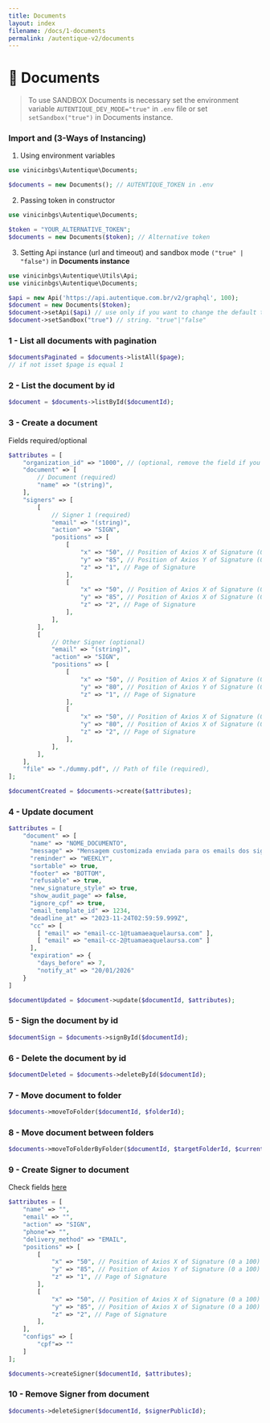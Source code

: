 ```yaml
---
title: Documents
layout: index
filename: /docs/1-documents
permalink: /autentique-v2/documents
---
```


# 📄 Documents

> To use SANDBOX Documents is necessary set the environment variable `AUTENTIQUE_DEV_MODE="true"` in `.env` file or set `setSandbox("true")` in Documents instance.

### Import and (3-Ways of Instancing)

1) Using environment variables
```php
use vinicinbgs\Autentique\Documents;

$documents = new Documents(); // AUTENTIQUE_TOKEN in .env
```

2) Passing token in constructor

```php
use vinicinbgs\Autentique\Documents;

$token = "YOUR_ALTERNATIVE_TOKEN";
$documents = new Documents($token); // Alternative token
```

3) Setting Api instance (url and timeout) and sandbox mode `("true" | "false")` in **Documents instance**

```php
use vinicinbgs\Autentique\Utils\Api;
use vinicinbgs\Autentique\Documents;

$api = new Api('https://api.autentique.com.br/v2/graphql', 100);
$document = new Documents($token);
$document->setApi($api) // use only if you want to change the default timeout 60 seconds
$document->setSandbox("true") // string. "true"|"false"
```

### 1 - List all documents with pagination

```php
$documentsPaginated = $documents->listAll($page);
// if not isset $page is equal 1
```

### 2 - List the document by id

```php
$document = $documents->listById($documentId);
```

### 3 - Create a document

Fields required/optional

```php
$attributes = [
    "organization_id" => "1000", // (optional, remove the field if you not using)
    "document" => [
        // Document (required)
        "name" => "(string)",
    ],
    "signers" => [
        [
            // Signer 1 (required)
            "email" => "(string)",
            "action" => "SIGN",
            "positions" => [
                [
                    "x" => "50", // Position of Axios X of Signature (0 a 100)
                    "y" => "85", // Position of Axios Y of Signature (0 a 100)
                    "z" => "1", // Page of Signature
                ],
                [
                    "x" => "50", // Position of Axios X of Signature (0 a 100)
                    "y" => "85", // Position of Axios X of Signature (0 a 100)
                    "z" => "2", // Page of Signature
                ],
            ],
        ],
        [
            // Other Signer (optional)
            "email" => "(string)",
            "action" => "SIGN",
            "positions" => [
                [
                    "x" => "50", // Position of Axios X of Signature (0 a 100)
                    "y" => "80", // Position of Axios Y of Signature (0 a 100)
                    "z" => "1", // Page of Signature
                ],
                [
                    "x" => "50", // Position of Axios X of Signature (0 a 100)
                    "y" => "80", // Position of Axios X of Signature (0 a 100)
                    "z" => "2", // Page of Signature
                ],
            ],
        ],
    ],
    "file" => "./dummy.pdf", // Path of file (required),
];

$documentCreated = $documents->create($attributes);
```

### 4 - Update document

```php
$attributes = [
    "document" => [
      "name" => "NOME_DOCUMENTO",
      "message" => "Mensagem customizada enviada para os emails dos signatários",
      "reminder" => "WEEKLY",
      "sortable" => true,
      "footer" => "BOTTOM",
      "refusable" => true,
      "new_signature_style" => true,
      "show_audit_page" => false,
      "ignore_cpf" => true,
      "email_template_id" => 1234,
      "deadline_at" => "2023-11-24T02:59:59.999Z",
      "cc" => [
        [ "email" => "email-cc-1@tuamaeaquelaursa.com" ],
        [ "email" => "email-cc-2@tuamaeaquelaursa.com" ]
      ],
      "expiration" => {
        "days_before" => 7,
        "notify_at" => "20/01/2026"
    }
]

$documentUpdated = $document->update($documentId, $attributes);
```

### 5 - Sign the document by id

```php
$documentSign = $documents->signById($documentId);
```

### 6 - Delete the document by id

```php
$documentDeleted = $documents->deleteById($documentId);
```

### 7 - Move document to folder

```php
$documents->moveToFolder($documentId, $folderId);
```

### 8 - Move document between folders

```php
$documents->moveToFolderByFolder($documentId, $targetFolderId, $currentFolderId);
```

### 9 - Create Signer to document

Check fields [here](https://docs.autentique.com.br/api/mutations/adicionar-signatario)

```php
$attributes = [
    "name" => "",
    "email" => "",
    "action" => "SIGN",
    "phone"=> "",
    "delivery_method" => "EMAIL",
    "positions" => [
        [
            "x" => "50", // Position of Axios X of Signature (0 a 100)
            "y" => "85", // Position of Axios Y of Signature (0 a 100)
            "z" => "1", // Page of Signature
        ],
        [
            "x" => "50", // Position of Axios X of Signature (0 a 100)
            "y" => "85", // Position of Axios X of Signature (0 a 100)
            "z" => "2", // Page of Signature
        ],
    ],
    "configs" => [
        "cpf"=> ""
    ]
];

$documents->createSigner($documentId, $attributes);
```

### 10 - Remove Signer from document

```php
$documents->deleteSigner($documentId, $signerPublicId);
```